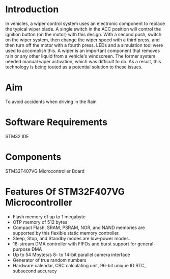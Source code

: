# Introduction
In vehicles, a wiper control system uses an electronic component to replace the typical wiper blade. A single switch in the ACC position will control the ignition button (on the motor) with this design. With a second push, switch on the wiper system, then change the wiper speed with a third press, and then turn off the motor with a fourth press. LEDs and a simulation tool were used to accomplish this. A wiper is an important component that removes rain or any other liquid from a vehicle's windscreen. The former system needed manual wiper activation, which was difficult to do. As a result, this technology is being touted as a potential solution to these issues.
# Aim
To avoid accidents when driving in the Rain
# Software Requirements
STM32 IDE
# Components
STM32F407VG Microcontroller Board
# Features Of STM32F407VG Microcontroller
* Flash memory of up to 1 megabyte
* OTP memory of 512 bytes
* Compact Flash, SRAM, PSRAM, NOR, and NAND memories are supported by this flexible static memory controller.
* Sleep, Stop, and Standby modes are low-power modes.
* 16-stream DMA controller with FIFOs and burst support for general-purpose DMA
* Up to 54 Mbytes/s 8- to 14-bit parallel camera interface
* Generator of true random numbers
* Hardware calendar, CRC calculating unit, 96-bit unique ID RTC, subsecond accuracy
